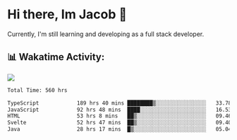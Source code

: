 # Hi there, Im Jacob 👋
Currently, I'm still learning and developing as a full stack developer.

## 📊 Wakatime Activity:

![](https://wakatime.com/share/@bfeff6fe-7f39-433c-bc17-53e716b9a274/c1084c79-5b1a-4658-a9e1-8a8ffabbc873.svg)

<!--START_SECTION:waka-->

```txt
Total Time: 560 hrs

TypeScript            189 hrs 40 mins ████████▒░░░░░░░░░░░░░░░░   33.78 %
JavaScript            92 hrs 48 mins  ████░░░░░░░░░░░░░░░░░░░░░   16.53 %
HTML                  53 hrs 8 mins   ██▒░░░░░░░░░░░░░░░░░░░░░░   09.46 %
Svelte                52 hrs 47 mins  ██▒░░░░░░░░░░░░░░░░░░░░░░   09.40 %
Java                  28 hrs 17 mins  █▒░░░░░░░░░░░░░░░░░░░░░░░   05.04 %
```

<!--END_SECTION:waka-->
